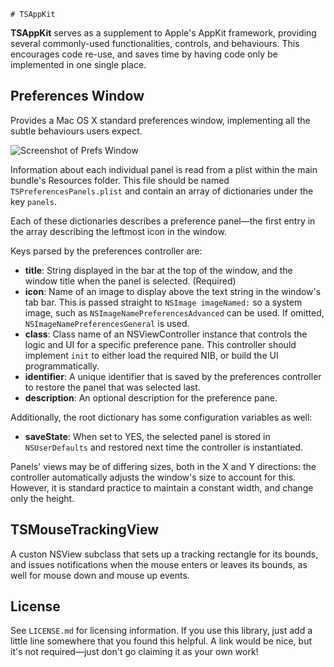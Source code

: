 	# TSAppKit
**TSAppKit** serves as a supplement to Apple's AppKit framework, providing several commonly-used functionalities, controls, and behaviours. This encourages code re-use, and saves time by having code only be implemented in one single place.

## Preferences Window
Provides a Mac OS X standard preferences window, implementing all the subtle behaviours users expect.

![Screenshot of Prefs Window](https://cloud.githubusercontent.com/assets/644002/5155438/983e4eb6-724e-11e4-9c6d-40058a031f01.png)

Information about each individual panel is read from a plist within the main bundle's Resources folder. This file should be named `TSPreferencesPanels.plist` and contain an array of dictionaries under the key `panels`. 

Each of these dictionaries describes a preference panel—the first entry in the array describing the leftmost icon in the window.

Keys parsed by the preferences controller are:

* **title**: String displayed in the bar at the top of the window, and the window title when the panel is selected. (Required)
* **icon**: Name of an image to display above the text string in the window's tab bar. This is passed straight to `NSImage imageNamed:` so a system image, such as `NSImageNamePreferencesAdvanced` can be used. If omitted, `NSImageNamePreferencesGeneral` is used.
* **class**: Class name of an NSViewController instance that controls the logic and UI for a specific preference pane. This controller should implement `init` to either load the required NIB, or build the UI programmatically.
* **identifier**: A unique identifier that is saved by the preferences controller to restore the panel that was selected last.
* **description**: An optional description for the preference pane.

Additionally, the root dictionary has some configuration variables as well:

* **saveState**: When set to YES, the selected panel is stored in `NSUserDefaults` and restored next time the controller is instantiated.

Panels' views may be of differing sizes, both in the X and Y directions: the controller automatically adjusts the window's size to account for this. However, it is standard practice to maintain a constant width, and change only the height.

## TSMouseTrackingView
A custon NSView subclass that sets up a tracking rectangle for its bounds, and issues notifications when the mouse enters or leaves its bounds, as well for mouse down and mouse up events.

## License
See `LICENSE.md` for licensing information. If you use this library, just add a little line somewhere that you found this helpful. A link would be nice, but it's not required—just don't go claiming it as your own work!
